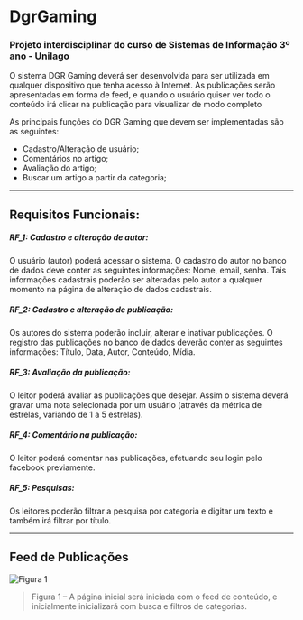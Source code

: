# DgrGaming
### Projeto interdisciplinar do curso de Sistemas de Informação 3º ano - Unilago



O sistema DGR Gaming deverá ser desenvolvida para ser utilizada em qualquer dispositivo que tenha acesso à Internet.
As publicações serão apresentadas em forma de feed, e quando o usuário quiser ver todo o conteúdo irá clicar na publicação para visualizar de modo completo

As principais funções do DGR Gaming que devem ser implementadas são as seguintes:

+ Cadastro/Alteração de usuário;
+	Comentários no artigo;
+	Avaliação do artigo;
+ Buscar um artigo a partir da categoria;
---

## Requisitos Funcionais:

##### RF_1: Cadastro e alteração de autor:
O usuário (autor) poderá acessar o sistema. O cadastro do autor no banco de dados deve conter as seguintes informações: Nome, email, senha. Tais informações cadastrais poderão ser alteradas pelo autor a qualquer momento na página de alteração de dados cadastrais.

##### RF_2: Cadastro e alteração de publicação:
Os autores do sistema poderão incluir, alterar e inativar publicações. O registro das publicações no banco de dados deverão conter as seguintes informações: Título, Data, Autor, Conteúdo, Mídia. 

##### RF_3: Avaliação da publicação:
O leitor poderá avaliar as publicações que desejar. Assim o sistema deverá gravar uma nota selecionada por um usuário (através da métrica de estrelas, variando de 1 a 5 estrelas).

##### RF_4: Comentário na publicação:
O leitor poderá comentar nas publicações, efetuando seu login pelo facebook previamente.

##### RF_5: Pesquisas:
Os leitores poderão filtrar a pesquisa por categoria e digitar um texto e também irá filtrar por título.

---

## Feed de Publicações
![Figura 1](../master/1.png)
> Figura 1 – A página inicial será iniciada com o feed de conteúdo, e inicialmente inicializará com busca e filtros de categorias.
